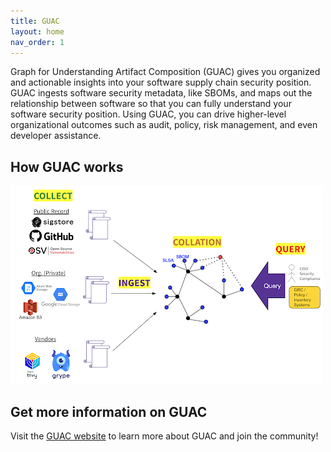 ```yaml
---
title: GUAC
layout: home
nav_order: 1
---
```


Graph for Understanding Artifact Composition (GUAC) gives you organized and
actionable insights into your software supply chain security position. GUAC
ingests software security metadata, like SBOMs, and maps out the relationship
between software so that you can fully understand your software security
position. Using GUAC, you can drive higher-level organizational outcomes such as
audit, policy, risk management, and even developer assistance.

## How GUAC works

![Guac Diagram](assets/images/howguacworks.png)

## Get more information on GUAC

Visit the [GUAC website](https://guac.sh/) to learn more about GUAC and join the
community!

